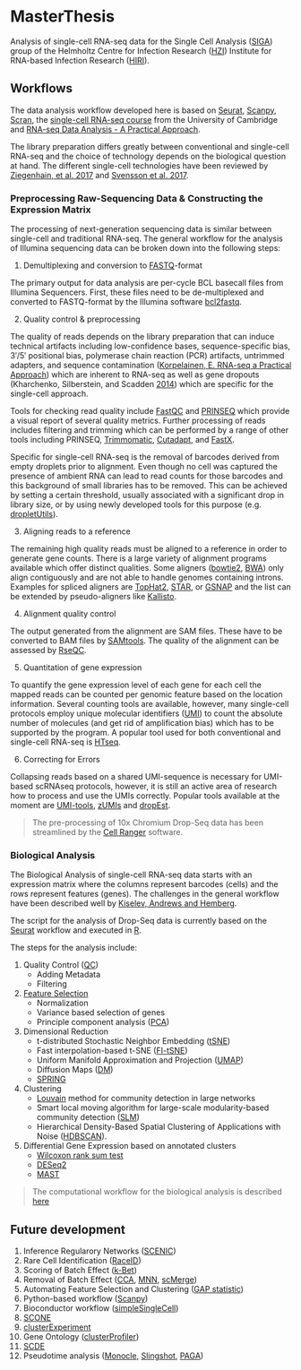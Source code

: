 # MasterThesis

Analysis of single-cell RNA-seq data for the Single Cell Analysis ([SIGA](https://www.helmholtz-hiri.de/en/research/organisation/teams/team/single-cell-analysis/)) group of the Helmholtz Centre for Infection Research ([HZI](https://www.helmholtz-hzi.de/en/)) Institute for RNA-based Infection Research ([HIRI](https://www.helmholtz-hiri.de/)). 

## Workflows
The data analysis workflow developed here is based on [Seurat](https://satijalab.org/seurat/), [Scanpy](https://scanpy.readthedocs.io/en/stable/), [Scran](https://bioconductor.org/packages/release/bioc/vignettes/scran/inst/doc/scran.html), the [single-cell RNA-seq course](https://scrnaseq-course.cog.sanger.ac.uk/website/introduction-to-single-cell-rna-seq.html) from the University of Cambridge and [RNA-seq Data Analysis - A Practical Approach](https://doi.org/10.1201/b17457). 

The library preparation differs greatly between conventional and single-cell RNA-seq and the choice of technology depends on the biological question at hand. The different single-cell technologies have been reviewed by [Ziegenhain, et al. 2017](https://doi.org/10.1016/j.molcel.2017.01.023) and [Svensson et al. 2017](https://doi.org/10.1038/nmeth.4220). 

### Preprocessing Raw-Sequencing Data & Constructing the Expression Matrix
The processing of next-generation sequencing data is similar between single-cell and traditional RNA-seq. The general workflow for the analysis of Illumina sequencing data can be broken down into the following steps:

1. Demultiplexing and conversion to [FASTQ](https://en.wikipedia.org/wiki/FASTQ_format)-format

The primary output for data analysis are per-cycle BCL basecall files from Illumina Sequencers. First, these files need to be de-multiplexed and converted to FASTQ-format by the Illumina software [bcl2fastq](https://support.illumina.com/content/dam/illumina-support/documents/documentation/software_documentation/bcl2fastq/bcl2fastq_letterbooklet_15038058brpmi.pdf). 

2. Quality control & preprocessing

The quality of reads depends on the library preparation that can induce technical artifacts including low-confidence bases, sequence-specific bias, 3′/5′ positional bias, polymerase chain reaction (PCR) artifacts, untrimmed adapters, and sequence contamination ([Korpelainen, E. RNA-seq a Practical Approach](https://doi.org/10.1201/b17457)) which are inherent to RNA-seq as well as gene dropouts (Kharchenko, Silberstein, and Scadden [2014](https://doi.org/10.1038/nmeth.2967)) which are specific for the single-cell approach. 

Tools for checking read quality include [FastQC](http://www.bioinformatics.babraham.ac.uk/projects/fastqc/) and [PRINSEQ](https://dx.doi.org/10.1093%2Fbioinformatics%2Fbtr026) which provide a visual report of several quality metrics. Further processing of reads includes filtering and trimming which can be performed by a range of other tools including PRINSEQ, [Trimmomatic](https://doi.org/10.1093/bioinformatics/btu170), [Cutadapt](https://doi.org/10.14806/ej.17.1.200), and [FastX](http://hannonlab.cshl.edu/fastx_toolkit/index.html).

Specific for single-cell RNA-seq is the removal of barcodes derived from empty droplets prior to alignment. Even though no cell was captured the presence of ambient RNA can lead to read counts for those barcodes and this background of small libraries has to be removed. This can be achieved by setting a certain threshold, usually associated with a significant drop in library size, or by using newly developed tools for this purpose (e.g. [dropletUtils](https://bioconductor.org/packages/devel/bioc/html/DropletUtils.html)).

3. Aligning reads to a reference

The remaining high quality reads must be aligned to a reference in order to generate gene counts. There is a large variety of alignment programs available which offer distinct qualities. Some aligners ([bowtie2](https://doi.org/10.1038/nmeth.1923), [BWA](https://doi.org/10.1093/bioinformatics/btp324)) only align contiguously and are not able to handle genomes containing introns. Examples for spliced aligners are [TopHat2](https://doi.org/10.1186/gb-2013-14-4-r36), [STAR](https://doi.org/10.1093/bioinformatics/bts635), or [GSNAP](https://doi.org/10.1007/978-1-4939-3578-9_15) and the list can be extended by pseudo-aligners like [Kallisto](https://doi.org/10.1038/nbt.3519).

4. Alignment quality control

The output generated from the alignment are SAM files. These have to be converted to BAM files by [SAMtools](https://doi.org/10.1093/bioinformatics/btp352). The quality of the alignment can be assessed by [RseQC](https://doi.org/10.1093/bioinformatics/bts356).

5. Quantitation of gene expression

To quantify the gene expression level of each gene for each cell the mapped reads can be counted per genomic feature based on the location information. Several counting tools are available, however, many single-cell protocols employ unique molecular identifiers ([UMI](https://doi.org/10.1038/s41598-018-31064-7)) to count the absolute number of molecules (and get rid of amplification bias) which has to be supported by the program. A popular tool used for both conventional and single-cell RNA-seq is [HTseq](https://doi.org/10.1093/bioinformatics/btu638).

6. Correcting for Errors

Collapsing reads based on a shared UMI-sequence is necessary for UMI-based scRNAseq protocols, however, it is still an active area of research how to process and use the UMIs correctly. Popular tools available at the moment are [UMI-tools](https://genome.cshlp.org/content/27/3/491), [zUMIs](https://doi.org/10.1093/gigascience/giy059) and [dropEst](https://doi.org/10.1186/s13059-018-1449-6).

> The pre-processing of 10x Chromium Drop-Seq data has been streamlined by the [Cell Ranger](https://support.10xgenomics.com/single-cell-gene-expression/software/pipelines/latest/what-is-cell-ranger) software.

### Biological Analysis
The Biological Analysis of single-cell RNA-seq data starts with an expression matrix where the columns represent barcodes (cells) and the rows represent features (genes). The challenges in the general workflow have been described well by [Kiselev, Andrews and Hemberg](https://www.nature.com/articles/s41576-018-0088-9). 

The script for the analysis of Drop-Seq data is currently based on the [Seurat](https://satijalab.org/seurat/) workflow and executed in [R](https://www.r-project.org/). 

The steps for the analysis include:

1. Quality Control ([QC](https://doi.org/10.1093/bioinformatics/btw777))
    - Adding Metadata
    - Filtering
2. [Feature Selection](https://doi.org/10.1101/574574)
    - Normalization
    - Variance based selection of genes
    - Principle component analysis ([PCA](https://doi.org/10.1038/nmeth.4346))
3. Dimensional Reduction
    - t-distributed Stochastic Neighbor Embedding ([tSNE](https://lvdmaaten.github.io/tsne/))
    - Fast interpolation-based t-SNE ([FI-tSNE](https://doi.org/10.1038/s41592-018-0308-4))
    - Uniform Manifold Approximation and Projection ([UMAP](https://umap-learn.readthedocs.io/en/latest/))
    - Diffusion Maps ([DM](https://doi.org/10.1093/bioinformatics/btv325))
    - [SPRING](https://doi.org/10.1093/bioinformatics/btx792)
4. Clustering
    - [Louvain](https://perso.uclouvain.be/vincent.blondel/research/louvain.html) method for community detection in large networks
    - Smart local moving algorithm for large-scale modularity-based community detection ([SLM](http://www.ludowaltman.nl/slm/))
    - Hierarchical Density-Based Spatial Clustering of Applications with Noise ([HDBSCAN](https://hdbscan.readthedocs.io/en/latest/index.html)).
5. Differential Gene Expression
based on annotated clusters
    - [Wilcoxon rank sum test](https://en.wikipedia.org/wiki/Mann%E2%80%93Whitney_U_test)
    - [DESeq2](https://bioconductor.org/packages/release/bioc/html/DESeq2.html)
    - [MAST](https://bioconductor.org/packages/3.9/bioc/html/MAST.html)

> The computational workflow for the biological analysis is described [here](ReadMe2.md)

## Future development

1. Inference Regularory Networks ([SCENIC](https://github.com/aertslab/SCENIC))
2. Rare Cell Identification ([RaceID](https://doi.org/10.1038/nature14966))
3. Scoring of Batch Effect ([k-Bet](https://github.com/theislab/kBET/blob/master/README.md))
4. Removal of Batch Effect ([CCA](https://doi.org/10.1038/nbt.4096), [MNN](https://doi.org/10.1038/nbt.4091), [scMerge](https://doi.org/10.1073/pnas.1820006116))
5. Automating Feature Selection and Clustering ([GAP statistic](https://statweb.stanford.edu/~gwalther/gap))
6. Python-based workflow ([Scanpy](https://scanpy.readthedocs.io/en/latest/))
7. Bioconductor workflow ([simpleSingleCell](https://bioconductor.org/packages/release/workflows/html/simpleSingleCell.html))
8. [SCONE](https://www.bioconductor.org/packages/devel/bioc/vignettes/scone/inst/doc/sconeTutorial.html#the-scone-workflow)
9. [clusterExperiment](https://bioconductor.org/packages/release/bioc/vignettes/clusterExperiment/inst/doc/clusterExperimentTutorial.html)
10. Gene Ontology ([clusterProfiler](https://bioconductor.org/packages/release/bioc/vignettes/clusterProfiler/inst/doc/clusterProfiler.html))
11. [SCDE](http://hms-dbmi.github.io/scde/)
12. Pseudotime analysis ([Monocle](http://cole-trapnell-lab.github.io/monocle-release/), [Slingshot](https://bioconductor.org/packages/release/bioc/vignettes/slingshot/inst/doc/slingshot.html), [PAGA](https://scanpy-tutorials.readthedocs.io/en/latest/paga-paul15.html))
